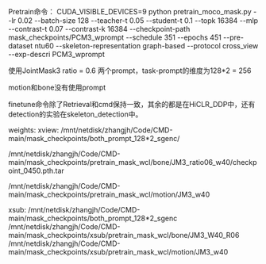 Pretrain命令：
CUDA_VISIBLE_DEVICES=9 python pretrain_moco_mask.py --lr 0.02 --batch-size 128 --teacher-t 0.05 --student-t 0.1 --topk 16384 --mlp --contrast-t 0.07 --contrast-k 16384 --checkpoint-path mask_checkpoints/PCM3_wprompt --schedule 351 --epochs 451 --pre-dataset ntu60 --skeleton-representation graph-based --protocol cross_view --exp-descri PCM3_wprompt

使用JointMask3 ratio = 0.6
两个prompt，task-prompt的维度为128*2 = 256

motion和bone没有使用prompt

finetune命令除了Retrieval和cmd保持一致，其余的都是在HiCLR_DDP中，还有detection的实验在skeleton_detection中。

weights:
xview:
/mnt/netdisk/zhangjh/Code/CMD-main/mask_checkpoints/both_prompt_128*2_sgenc/

/mnt/netdisk/zhangjh/Code/CMD-main/mask_checkpoints/pretrain_mask_wcl/bone/JM3_ratio06_w40/checkpoint_0450.pth.tar

/mnt/netdisk/zhangjh/Code/CMD-main/mask_checkpoints/pretrain_mask_wcl/motion/JM3_w40

xsub:
/mnt/netdisk/zhangjh/Code/CMD-main/mask_checkpoints/both_prompt_128*2_sgenc
/mnt/netdisk/zhangjh/Code/CMD-main/mask_checkpoints/xsub/pretrain_mask_wcl/bone/JM3_W40_R06
/mnt/netdisk/zhangjh/Code/CMD-main/mask_checkpoints/xsub/pretrain_mask_wcl/motion/JM3_w40